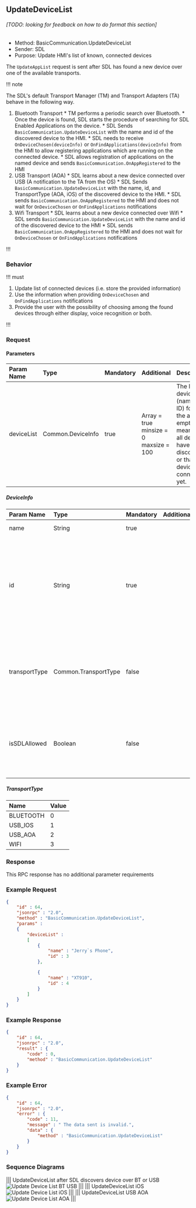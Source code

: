 ## UpdateDeviceList

###### [TODO: looking for feedback on how to do format this section]

  * Method: BasicCommunication.UpdateDeviceList
  * Sender: SDL
  * Purpose: Update HMI's list of known, connected devices

The `UpdateAppList` request is sent after SDL has found a new device over one of the available transports.

!!! note

The SDL's default Transport Manager (TM) and Transport Adapters (TA) behave in the following way.

  1. Bluetooth Transport
    * TM performs a periodic search over Bluetooth.
    * Once the device is found, SDL starts the procedure of searching for SDL Enabled Applications on the device.
    * SDL Sends `BasicCommunication.UpdateDeviceList` with the name and id of the discovered device to the HMI.
    * SDL needs to receive `OnDeviceChosen(deviceInfo)` or `OnFindApplications(deviceInfo)` from the HMI to allow registering applications which are running on the connected device.
    * SDL allows registration of applications on the named device and sends `BasicCommunication.OnAppRegistered` to the HMI
  2. USB Transport (AOA)
    * SDL learns about a new device connected over USB (A notification to the TA from the OS)
    * SDL Sends `BasicCommunication.UpdateDeviceList` with the name, id, and TransportType (AOA, iOS) of the discovered device to the HMI.
    * SDL sends `BasicCommunication.OnAppRegistered` to the HMI and does not wait for `OnDeviceChosen` or `OnFindApplications` notifications
  3. Wifi Transport
    * SDL learns about a new device connected over Wifi
    * SDL sends `BasicCommunication.UpdateDeviceList` with the name and id of the discovered device to the HMI
    * SDL sends `BasicCommunication.OnAppRegistered` to the HMI and does not wait for `OnDeviceChosen` or `OnFindApplications` notifications

!!!

### Behavior

!!! must

  1. Update list of connected devices (i.e. store the provided information)
  2. Use the information when providing `OnDeviceChosen` and `OnFindApplications` notifications
  3. Provide the user with the possibility of choosing among the found devices through either display, voice recognition or both.

!!!

### Request

#### Parameters

| Param Name | Type    | Mandatory | Additional| Description|
| :------------- | :------------- | :- | :- | :- |
| deviceList     | Common.DeviceInfo      | true | Array = true <br> minsize = 0 <br> maxsize = 100 | The list of devices (name and ID) found. If the array is empty it means that all devices have been disconnected or that no devices are connected yet.|

##### DeviceInfo

| Param Name | Type     | Mandatory | Additional | Description|
| :------------- | :------------- | :- | :- | :- |
| name      | String      | true | | The name of the connected device |
| id | String | true | | The id of the connected device. Either hash of device's USB serial number or mac address. Remains unique between ignition cycles for connections of the same device on a single transport.|
| transportType| Common.TransportType| false| | The transport type which the device is connected over. Always returned by SDL in OnAppRegistered and UpdateAppList RPCs|
| isSDLAllowed| Boolean | false | | Sent by SDL in UpdateDeviceList. True if the device is allowed for the PolicyTable exchange, false if the device is not allowed for Policy Table exchange|

##### TransportType

| Name | Value    |
| :------------- | :------------- |
| BLUETOOTH     | 0      |
| USB_IOS | 1|
| USB_AOA | 2|
| WIFI | 3|

### Response

This RPC response has no additional parameter requirements

### Example Request

```json
{
	"id" : 64,
	"jsonrpc" : "2.0",
	"method" : "BasicCommunication.UpdateDeviceList",
	"params" :
	{
		"deviceList" :
		[			
			{
				"name" : "Jerry`s Phone",
				"id" : 3
			},

			{
				"name" : "XT910",
				"id" : 4
			}
		]
	}
}
```

### Example Response

```json
{
	"id" : 64,
	"jsonrpc" : "2.0",
	"result" : {
		"code" : 0,
		"method" : "BasicCommunication.UpdateDeviceList"
	}
}
```

### Example Error

```json
{
	"id" : 64,
	"jsonrpc" : "2.0",
	"error" : {
		"code" : 11,
		"message" : " The data sent is invalid.",
		"data" : {
			"method" : "BasicCommunication.UpdateDeviceList"
		}
	}
}
```

### Sequence Diagrams

|||
UpdateDeviceList after SDL discovers device over BT or USB
![Update Device List BT USB](./assets/UpdateDeviceListBTUSB.png)
|||
|||
UpdateDeviceList iOS
![Update Device List iOS](./assets/UpdateDeviceListiOS.png)
|||
|||
UpdateDeviceList USB AOA
![Update Device List AOA](./assets/UpdateDeviceListAOA.png)
|||
